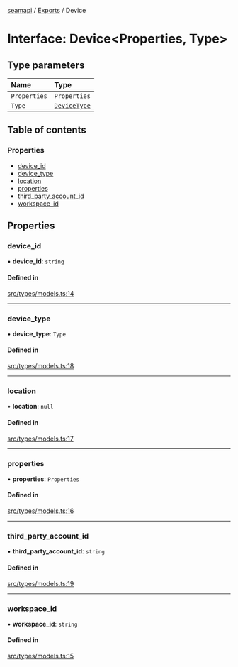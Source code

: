 [seamapi](../README.md) / [Exports](../modules.md) / Device

# Interface: Device<Properties, Type\>

## Type parameters

| Name | Type |
| :------ | :------ |
| `Properties` | `Properties` |
| `Type` | [`DeviceType`](../modules.md#devicetype) |

## Table of contents

### Properties

- [device\_id](Device.md#device_id)
- [device\_type](Device.md#device_type)
- [location](Device.md#location)
- [properties](Device.md#properties)
- [third\_party\_account\_id](Device.md#third_party_account_id)
- [workspace\_id](Device.md#workspace_id)

## Properties

### device\_id

• **device\_id**: `string`

#### Defined in

[src/types/models.ts:14](https://github.com/hello-seam/seamapi-javascript/blob/main/src/types/models.ts#L14)

___

### device\_type

• **device\_type**: `Type`

#### Defined in

[src/types/models.ts:18](https://github.com/hello-seam/seamapi-javascript/blob/main/src/types/models.ts#L18)

___

### location

• **location**: ``null``

#### Defined in

[src/types/models.ts:17](https://github.com/hello-seam/seamapi-javascript/blob/main/src/types/models.ts#L17)

___

### properties

• **properties**: `Properties`

#### Defined in

[src/types/models.ts:16](https://github.com/hello-seam/seamapi-javascript/blob/main/src/types/models.ts#L16)

___

### third\_party\_account\_id

• **third\_party\_account\_id**: `string`

#### Defined in

[src/types/models.ts:19](https://github.com/hello-seam/seamapi-javascript/blob/main/src/types/models.ts#L19)

___

### workspace\_id

• **workspace\_id**: `string`

#### Defined in

[src/types/models.ts:15](https://github.com/hello-seam/seamapi-javascript/blob/main/src/types/models.ts#L15)
